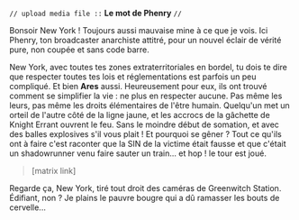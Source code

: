 `// upload media file ::` **Le mot de Phenry** `//`

Bonsoir New York ! Toujours aussi mauvaise mine à ce que je vois. Ici Phenry, ton broadcaster anarchiste attitré, pour un nouvel éclair de vérité pure, non coupée et sans code barre.

New York, avec toutes tes zones extraterritoriales en bordel, tu dois te dire que respecter toutes tes lois et réglementations est parfois un peu compliqué. Et bien **Ares** aussi. Heureusement pour eux, ils ont trouvé comment se simplifier la vie : ne plus en respecter aucune. Pas même les leurs, pas même les droits élémentaires de l'être humain. Quelqu'un met un orteil de l'autre côté de la ligne jaune, et les accrocs de la gâchette de Knight Errant ouvrent le feu. Sans le moindre début de somation, et avec des balles explosives s'il vous plait ! Et pourquoi se gêner ? Tout ce qu'ils ont à faire c'est raconter que la SIN de la victime était fausse et que c'était un shadowrunner venu faire sauter un train... et hop ! le tour est joué.

> [matrix link] 

Regarde ça, New York, tiré tout droit des caméras de Greenwitch Station. Édifiant, non ? Je plains le pauvre bougre qui a dû ramasser les bouts de cervelle...

